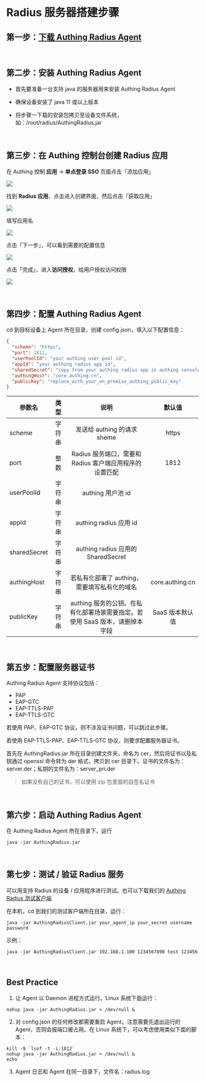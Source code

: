# Radius 服务器搭建步骤

<LastUpdated/>

## 第一步：[下载 Authing Radius Agent](https://authing-public-cn.oss-cn-beijing.aliyuncs.com/public/AuthingRadius/AuthingRadius-2.0.0.zip)

<br>

## 第二步：安装 Authing Radius Agent

- 首先要准备一台支持 java 的服务器用来安装 Authing Radius Agent

- 确保设备安装了 java 11 或以上版本

- 将步骤一下载的安装包拷贝至设备文件系统，如：/root/radius/AuthingRadius.jar

<br>

## 第三步：在 Authing 控制台创建 Radius 应用

在 Authing 控制 **应用** -> **单点登录 SSO** 页面点击「添加应用」

![](./images/1.png)

找到 **Radius 应用**，点击进入创建界面，然后点击「获取应用」

![](./images/2.png)

填写应用名

![](./images/3.png)

点击「下一步」，可以看到需要的配置信息

![](./images/4.png)

点击「完成」，进入**访问授权**，给用户授权访问权限

![](./images/5.png)

<br>

## 第四步：配置 Authing Radius Agent

cd 到目标设备上 Agent 所在目录，创建 config.json，填入以下配置信息：

```json
{
  "scheme": "https",
  "port": 1812,
  "userPoolId": "your authing user pool id",
  "appId": "your authing radius app id",
  "sharedSecret": "copy from your authing radius app in authing console",
  "authingHost": "core.authing.cn",
  "publicKey": "replace_with_your_on_premise_authing_public_key"
}
```

| 参数名       |  类型  |                          说明                           |     默认值      |
| ------------ | :----: | :-----------------------------------------------------: | :-------------: |
| scheme       | 字符串 |               发送给 authing 的请求 sheme               |      https      |
| port         |  整数  | Radius 服务端口，需要和 Radius 客户端应用程序的设置匹配 |      1812       |
| userPoolId   | 字符串 |                    authing 用户池 id                    |                 |
| appId        | 字符串 |                 authing radius 应用 id                  |                 |
| sharedSecret | 字符串 |           authing radius 应用的 SharedSecret            |                 |
| authingHost  | 字符串 |      若私有化部署了 authing，需要填写私有化的域名       | core.authing.cn |
| publicKey    | 字符串 |           authing 服务的公钥。在私有化部署场景需要指定。若使用 SaaS 版本，请删掉本字段           |        SaaS 版本默认值         |

<br>

## 第五步：配置服务器证书

Authing Radius Agent 支持协议包括：

* PAP
* EAP-GTC
* EAP-TTLS-PAP
* EAP-TTLS-GTC

若使用 PAP、EAP-GTC 协议，则不涉及证书问题，可以跳过此步骤。

若使用 EAP-TTLS-PAP、EAP-TTLS-GTC 协议，则要求配置服务器证书。

首先在 AuthingRadius.jar 所在目录创建文件夹，命名为 cer，然后将证书以及私钥通过 openssl 命令转为 der 格式，拷贝到 cer 目录下。证书的文件名为：server.der；私钥的文件名为：server_pri.der

> 如果没有自己的证书，可以使用 zip 包里面的自签名证书

<br>

## 第六步：启动 Authing Radius Agent

在 Authing Radius Agent 所在目录下，运行

```shell
java -jar AuthingRadius.jar
```

<br>

## 第七步：测试 / 验证 Radius 服务

可以用支持 Radius 的设备 / 应用程序进行测试。也可以下载我们的 [Authing Radius 测试客户端](https://github.com/Authing/radius/releases/download/1.0.0/AuthingRadiusClient.jar)

在本机，cd 到我们的测试客户端所在目录，运行：

```shell
java -jar AuthingRadiusClient.jar your_agent_ip your_secret username password
```

示例：

```shell
java -jar AuthingRadiusClient.jar 192.168.1.100 1234567890 test 123456
```

<br>

## Best Practice

1. 让 Agent 以 Daemon 进程方式运行。Linux 系统下面运行：

```shell
nohup java -jar AuthingRadius.jar > /dev/null &
```

2. 对 config.json 的任何修改都需要重启 Agent。注意需要先退出运行的 Agent，否则会报端口被占用。在 Linux 系统下，可以考虑使用类似下面的脚本：
```shell
kill -9 `lsof -t -i:1812`
nohup java -jar AuthingRadius.jar > /dev/null &
echo
```

3. Agent 日志和 Agent 在同一目录下，文件名：radius.log

